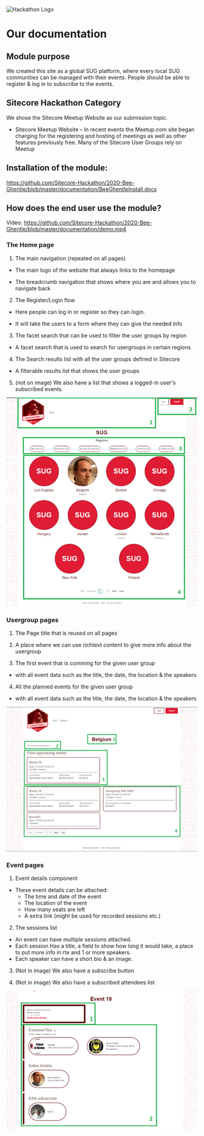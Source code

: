 ![Hackathon Logo](documentation/images/hackathon.png?raw=true "Hackathon Logo")

# Our documentation

## Module purpose
We created this site as a global SUG platform, where every local SUG communities can be managed with their events.
People should be able to register & log in to subscribe to the events.

## Sitecore Hackathon Category
We shose the Sitecore Meetup Website as our submission topic.

- Sitecore Meetup Website – In recent events the Meetup.com site began charging for the registering and hosting of meetings as well as other features previously free. Many of the Sitecore User Groups rely on Meetup

## Installation of the module:
https://github.com/Sitecore-Hackathon/2020-Bee-Ghentle/blob/master/documentation/BeeGhentleInstall.docx

## How does the end user use the module?

Video:
https://github.com/Sitecore-Hackathon/2020-Bee-Ghentle/blob/master/documentation/demo.mp4

### The Home page

1. The main navigation (repeated on all pages)

  - The main logo of the website that always links to the homepage

  - The breadcrumb navigation that shows where you are and allows you to navigate back

2. The Register/Login flow

  - Here people can log in or register so they can login.

  - It will take the users to a form where they can give the needed info

3. The facet search that can be used to filter the user groups by region

  - A facet search that is used to search for usergroups in certain regions

4. The Search results list with all the user groups defined in Sitecore

  - A filterable results list that shows the user groups

5. (not on image) We also have a list that shows a logged-in user's subscribed events.

![Example of the home page](/documentation/images/Homepage.png)

### Usergroup pages

1. The Page title that is reused on all pages

2. A place where we can use richtext content to give more info about the usergroup

3. The first event that is comming for the given user group

  - with all event data such as the title, the date, the location & the speakers

4. All the planned events for the given user group

  - with all event data such as the title, the date, the location & the speakers

![Example of the Usergroup detail page](/documentation/images/UserGroupDetailPage.png)

### Event pages

1. Event details component

- These event details can be attached:
  - The time and date of the event
  - The location of the event
  - How many seats are left
  - A extra link (might be used for recorded sessions etc.)

2. The sessions list

  - An event can have multiple sessions attached.
  - Each session Has a title, a field to show how long it would take, a place to put more info in rte and 1 or more speakers.
  - Each speaker can have a short bio & an image.

3. (Not in image) We also have a subscribe button

4. (Not in image) We also have a subscribed attendees list

![Example of the Event detail page](/documentation/images/EventDetailPage.png)